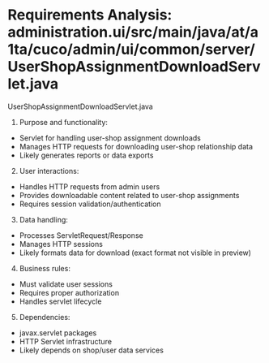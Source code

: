 # Requirements Analysis: administration.ui/src/main/java/at/a1ta/cuco/admin/ui/common/server/UserShopAssignmentDownloadServlet.java

UserShopAssignmentDownloadServlet.java
1. Purpose and functionality:
- Servlet for handling user-shop assignment downloads
- Manages HTTP requests for downloading user-shop relationship data
- Likely generates reports or data exports

2. User interactions:
- Handles HTTP requests from admin users
- Provides downloadable content related to user-shop assignments
- Requires session validation/authentication

3. Data handling:
- Processes ServletRequest/Response
- Manages HTTP sessions
- Likely formats data for download (exact format not visible in preview)

4. Business rules:
- Must validate user sessions
- Requires proper authorization
- Handles servlet lifecycle

5. Dependencies:
- javax.servlet packages
- HTTP Servlet infrastructure
- Likely depends on shop/user data services